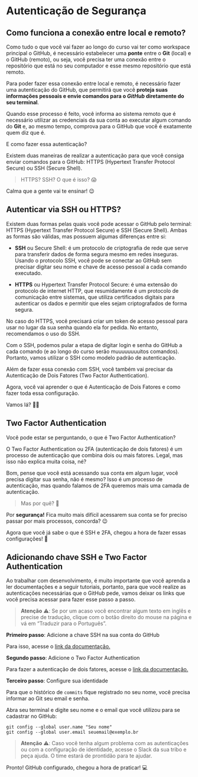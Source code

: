 # Autenticação de Segurança
## Como funciona a conexão entre local e remoto?
Como tudo o que você vai fazer ao longo do curso vai ter como workspace principal o GitHub, é necessário estabelecer uma **ponte** entre o **Git** (local) e o GitHub (remoto), ou seja, você precisa ter uma conexão entre o repositório que está no seu computador e esse mesmo repositório que está remoto.

Para poder fazer essa conexão entre local e remoto, é necessário fazer uma autenticação do GitHub, que permitirá que você **proteja suas informações pessoais e envie comandos para o *GitHub* diretamente do seu terminal**.

Quando esse processo é feito, você informa ao sistema remoto que é necessário utilizar as credenciais da sua conta ao executar algum comando do **Git** e, ao mesmo tempo, comprova para o GitHub que você é exatamente quem diz que é.

E como fazer essa autenticação?

Existem duas maneiras de realizar a autenticação para que você consiga enviar comandos para o GitHub: HTTPS (Hypertext Transfer Protocol Secure) ou SSH (Secure Shell).

> HTTPS? SSH? O que é isso? 😱

Calma que a gente vai te ensinar! 😉

## Autenticar via SSH ou HTTPS?
Existem duas formas pelas quais você pode acessar o GitHub pelo terminal: HTTPS (Hypertext Transfer Protocol Secure) e SSH (Secure Shell). Ambas as formas são válidas, mas possuem algumas diferenças entre si:

- **SSH** ou Secure Shell: é um protocolo de criptografia de rede que serve para transferir dados de forma segura mesmo em redes inseguras. Usando o protocolo SSH, você pode se conectar ao GitHub sem precisar digitar seu nome e chave de acesso pessoal a cada comando executado.

- **HTTPS** ou Hypertext Transfer Protocol Secure: é uma extensão do protocolo de internet HTTP, que resumidamente é um protocolo de comunicação entre sistemas, que utiliza certificados digitais para autenticar os dados e permitir que eles sejam criptografados de forma segura.

No caso do HTTPS, você precisará criar um token de acesso pessoal para usar no lugar da sua senha quando ela for pedida. No entanto, recomendamos o uso do SSH.

Com o SSH, podemos pular a etapa de digitar login e senha do GitHub a cada comando (e ao longo do curso serão muuuuuuuuitos comandos). Portanto, vamos utilizar o SSH como modelo padrão de autenticação.

Além de fazer essa conexão com SSH, você também vai precisar da Autenticação de Dois Fatores (Two Factor Authentication).

Agora, você vai aprender o que é Autenticação de Dois Fatores e como fazer toda essa configuração.

Vamos lá? 🧑‍💻

## Two Factor Authentication
Você pode estar se perguntando, o que é Two Factor Authentication?

O Two Factor Authentication ou 2FA (autenticação de dois fatores) é um processo de autenticação que combina dois ou mais fatores. Legal, mas isso não explica muita coisa, né?

Bom, pense que você está acessando sua conta em algum lugar, você precisa digitar sua senha, não é mesmo? Isso é um processo de autenticação, mas quando falamos de 2FA queremos mais uma camada de autenticação.

> Mas por quê? 🤔

Por **segurança!** Fica muito mais difícil acessarem sua conta se for preciso passar por mais processos, concorda? 😉

Agora que você já sabe o que é SSH e 2FA, chegou a hora de fazer essas configurações! 💾

## Adicionando chave SSH e Two Factor Authentication
Ao trabalhar com desenvolvimento, é muito importante que você aprenda a ler documentações e a seguir tutoriais, portanto, para que você realize as autenticações necessárias que o GitHub pede, vamos deixar os links que você precisa acessar para fazer esse passo a passo.

> **Atenção** ⚠️: Se por um acaso você encontrar algum texto em inglês e precise de tradução, clique com o botão direito do mouse na página e vá em “Traduzir para o Português”.

**Primeiro passo**: Adicione a chave SSH na sua conta do GitHub

Para isso, acesse o [link da documentação.](https://docs.github.com/pt/authentication/connecting-to-github-with-ssh/adding-a-new-ssh-key-to-your-github-account) 

**Segundo passo**: Adicione o Two Factor Authentication

Para fazer a autenticação de dois fatores, acesse o [link da documentação.](https://docs.github.com/pt/authentication/securing-your-account-with-two-factor-authentication-2fa/configuring-two-factor-authentication)

**Terceiro passo**: Configure sua identidade

Para que o histórico de `commits` fique registrado no seu nome, você precisa informar ao Git seu email e senha.

Abra seu terminal e digite seu nome e o email que você utilizou para se cadastrar no GitHub:

~~~
git config --global user.name "Seu nome"
git config --global user.email seuemail@exemplo.br
~~~
> **Atenção** ⚠️: Caso você tenha algum problema com as autenticações ou com a configuração de identidade, acesse o Slack da sua tribo e peça ajuda. O time estará de prontidão para te ajudar.

Pronto! GitHub configurado, chegou a hora de praticar! 💻